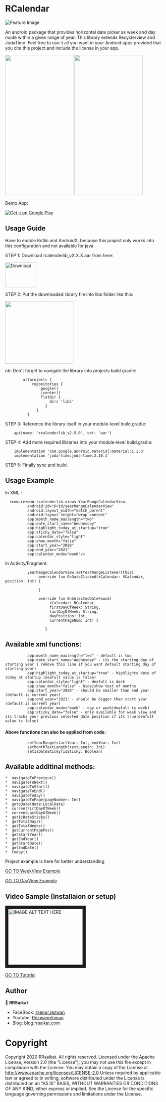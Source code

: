 # RCalendar
![Feature Image](https://blog.rrsaikat.com/wp-content/uploads/2020/05/banner.png)

An android package that provides horizontal date picker as week and day mode within a given range of year. This library extends Recyclerview and JodaTime. Feel free to use it all you want in your Android apps provided that you cite this project and include the license in your app.

<p align="start">
  <img src="https://blog.rrsaikat.com/wp-content/uploads/2020/05/GIF-200526_172126.gif" height="450" width="220"/>
  <img src="https://blog.rrsaikat.com/wp-content/uploads/2020/05/GIF-200526_171721.gif" height="450" width="220"/>
</p>

Demo App:

[![Get it on Google Play](https://play.google.com/intl/en_us/badges/images/badge_new.png)](https://play.google.com/store/apps/details?id=com.rezwan.rcalendar)


Usage Guide
-----------------
Have to enable Kotlin and AndroidX, because this project only works into this configuration and not available for java.

STEP 1:  Download rcalenderlib_vX.X.X.aar from here:    

<a href="https://github.com/rrsaikat/RCalendar/raw/master/app/libs/rcalenderlib_v2.6.0.aar" title="Download">
    <img alt="Download" src="https://img.pngio.com/free-icon-download-png-182575-download-icon-download-png-182575-icon-png-download-600_400.jpg" height="80" width="100">
</a>


STEP 2: Put the downloaded library file into libs folder like this:

<img src="https://blog.rrsaikat.com/wp-content/uploads/2020/05/lib_example.png" height="200" width="220"/>

        
   nb: Don't forget to navigate the library into projects build.gradle:
        
            allprojects {
                repositories {
                    google()
                    jcenter()
                    flatDir {
                        dirs 'libs'
                      }
                  }
              }      
        
STEP 3: Reference the library itself in your module-level build.gradle:      

        api(name: 'rcalenderlib_v2.5.0', ext: 'aar')

STEP 4: Add more required libraries into your module-level build.gradle:

        implementation 'com.google.android.material:material:1.1.0'
        implementation 'joda-time:joda-time:2.10.1'
        

STEP 5: Finally sync and build.



Usage Example
-----------------

In XML :

      <com.rezwan.rcalenderlib.views.YearRangeCalendarView
              android:id="@+id/yearRangeCalendarView"
              android:layout_width="match_parent"
              android:layout_height="wrap_content"
              app:month_name_maxlength="two"
              app:date_start_name="Wednesday"
              app:highlight_today_at_startup="true"
              app:sticky_date="false"
              app:calendar_style="light"
              app:show_month="false"
              app:start_year="2020"
              app:end_year="2021"
              app:calendar_mode="week"/>
              


In Activity/Fragment:

              yearRangeCalendarView.setYearRangeListener(this)
                   override fun OnDateClicked(rCalendar: RCalendar, position: Int) {

                   }

                   override fun OnSelectedDateFound(
                        rCalendar: RCalendar,
                        firstDayOfWeek: String,
                        lastDayOfWeek: String,
                        dayPosition: Int,
                        currentPageNum: Int) {

                      }
            
              
              

## Available xml functions:

              app:month_name_maxlength="two" - default is two 
              app:date_start_name="Wednesday" - its the starting day of starting year ( remove this line if you want default starting day of starting year)
              app:highlight_today_at_startup="true" - highlights date of today at startup (deafult value is false)
              app:calendar_style="light" - deafult is dark
              app:show_month="false" - hide/show text of months
              app:start_year="2020" - should be smaller than end year (default is current year)
              app:end_year="2021" - should be bigger than start year (default is current year)
              app:calendar_mode="week" - day or week(deafult is week)
              app:sticky_date="false" - only available for week view and its tracks your previous selected date position if its true(deafult value is false)                                             


#### Above functions can also be applied from code:

              setYearRange(startYear: Int, endYear: Int)
              setMonthTextLength(textLength: Int)
              setIsDateSticky(isSticky: Boolean)


## Available additinal methods:

    *  navigateToPrevious()
    *  navigateToNext()
    *  navigateToStart()
    *  navigateToEnd()
    *  navigateToday()
    *  navigateToPage(pageNumber: Int)
    *  gotoDate(date:LocalDate)
    *  currentFirtDayOfWeek()
    *  currentLastDayOfWeek()
    *  getIsDateSticky()
    *  getTotalDays()
    *  getTotalWeeks()
    *  getCurrentPagePos()
    *  getStartYear()
    *  getEndYear()
    *  getStartDate()
    *  getEndDate()
    *  today()
    
   
            


Project example is here for better understanding: 

[GO TO WeekView Example](https://github.com/rrsaikat/RCalendar/blob/master/app/src/main/java/com/rezwan/rcalendar/ui/fragments/WeekFragment.kt)

[GO TO DayView Example](https://github.com/rrsaikat/RCalendar/blob/master/app/src/main/java/com/rezwan/rcalendar/ui/fragments/DayFragment.kt)

Video Sample (Installaion or setup)
------------------
<a href="http://www.youtube.com/watch?feature=player_embedded&v=v55QLdqhwKQ
" target="_blank"><img src="http://img.youtube.com/vi/v55QLdqhwKQ/0.jpg" 
alt="IMAGE ALT TEXT HERE" width="240" height="180" border="10" /></a>

[GO TO Tutorial](https://www.youtube.com/watch?v=v55QLdqhwKQ)
        

## Author

👤 **RRSaikat**

- FaceBook: [@engr.rezwan](https://www.facebook.com/engr.rezwan)
- Youtube: [Rezwanrehman](http://www.youtube.com/c/Rezwanrehman)
- Blog: [blog.rrsaikat.com](https://blog.rrsaikat.com)


# Copyright
Copyright 2020 RRsaikat. All rights reserved.
Licensed under the Apache License, Version 2.0 (the "License");
you may not use this file except in compliance with the License.
You may obtain a copy of the License at
http://www.apache.org/licenses/LICENSE-2.0
Unless required by applicable law or agreed to in writing, software
distributed under the License is distributed on an "AS IS" BASIS,
WITHOUT WARRANTIES OR CONDITIONS OF ANY KIND, either express or implied.
See the License for the specific language governing permissions and
limitations under the License.

